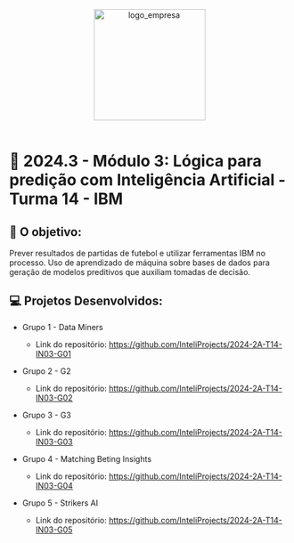 <div align="center">

<img src="https://upload.wikimedia.org/wikipedia/commons/thumb/5/51/IBM_logo.svg/2560px-IBM_logo.svg.png" alt="logo_empresa" width="200"/>

</div>

<br>

# 🙋 2024.3 - Módulo 3: Lógica para predição com Inteligência Artificial - Turma 14 - IBM


## 🎯 O objetivo:
Prever resultados de partidas de futebol e utilizar ferramentas IBM no processo. Uso de aprendizado de máquina sobre bases de dados para geração de modelos preditivos que auxiliam tomadas de decisão.


## 💻 Projetos Desenvolvidos: 

- Grupo 1 - Data Miners
  - Link do repositório: https://github.com/InteliProjects/2024-2A-T14-IN03-G01

- Grupo 2 - G2
  - Link do repositório: https://github.com/InteliProjects/2024-2A-T14-IN03-G02

- Grupo 3 - G3
  - Link do repositório: https://github.com/InteliProjects/2024-2A-T14-IN03-G03

- Grupo 4 - Matching Beting Insights
  - Link do repositório: https://github.com/InteliProjects/2024-2A-T14-IN03-G04

- Grupo 5 - Strikers AI
  - Link do repositório: https://github.com/InteliProjects/2024-2A-T14-IN03-G05
